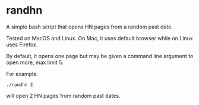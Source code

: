 # randhn

A simple bash script that opens HN pages from a random past date.

Tested on MacOS and Linux. On Mac, it uses default browser while on Linux uses Firefox.

By default, it opens one page but may be given a command line argument to open more, max limit 5.

For example:

```
./randhn 2
```
will open 2 HN pages from random past dates.


